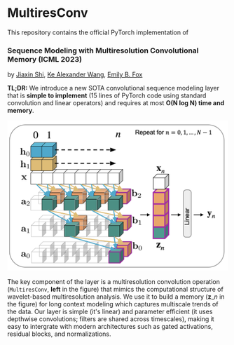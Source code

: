 # MultiresConv 

This repository contains the official PyTorch implementation of

### Sequence Modeling with Multiresolution Convolutional Memory (ICML 2023) 
by [Jiaxin Shi](https://jiaxins.io), [Ke Alexander Wang](https://keawang.github.io/), [Emily B. Fox](https://emilybfox.su.domains/) 

**TL;DR:** We introduce a new SOTA convolutional sequence modeling layer that is **simple to implement** (15 lines of PyTorch code using standard convolution and linear operators) and requires at most **O(N log N) time and memory**. 

<img src="multires_layer.png" width="600">

The key component of the layer is a multiresolution convolution operation (`MultiresConv`, **left** in the figure) that mimics the computational structure of wavelet-based multiresolution analysis. 
We use it to build a memory ($\mathbf{z}\_n$ in the figure) for long context modeling which captures multiscale trends of the data. 
Our layer is simple (it's linear) and parameter efficient (it uses depthwise convolutions; filters are shared across timescales), making it easy to intergrate with modern architectures such as gated activations, residual blocks, and normalizations. 
